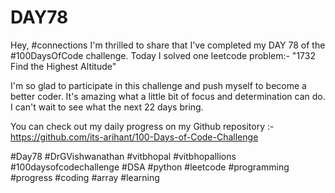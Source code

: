 # DAY78
Hey, #connections I'm thrilled to share that I've completed my DAY 78 of the #100DaysOfCode challenge. Today I solved one leetcode problem:- "1732 Find the Highest Altitude"

I'm so glad to participate in this challenge and push myself to become a better coder. It's amazing what a little bit of focus and determination can do. I can't wait to see what the next 22 days bring.

You can check out my daily progress on my Github repository :- https://github.com/its-arihant/100-Days-of-Code-Challenge

#Day78 #DrGVishwanathan #vitbhopal #vitbhopallions #100daysofcodechallenge #DSA #python #leetcode #programming #progress #coding #array #learning 